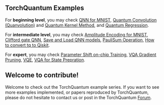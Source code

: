 ## TorchQuantum Examples

For **beginning level**, you may check [QNN for MNIST](https://github.com/mit-han-lab/torchquantum/blob/master/examples/simple_mnist), [Quantum Convolution (Quanvolution)](https://github.com/mit-han-lab/torchquantum/blob/master/examples/quanvolution) and [Quantum Kernel Method](https://github.com/mit-han-lab/torchquantum/blob/master/examples/quantum_kernel_method), and [Quantum Regression](https://github.com/mit-han-lab/torchquantum/blob/master/examples/regression).

For **intermediate level**, you may check [Amplitude Encoding for MNIST](https://github.com/mit-han-lab/torchquantum/blob/master/examples/amplitude_encoding_mnist), [Clifford gate QNN](https://github.com/mit-han-lab/torchquantum/blob/master/examples/clifford_qnn), [Save and Load QNN models](https://github.com/mit-han-lab/torchquantum/blob/master/examples/save_load_example), [PauliSum Operation](https://github.com/mit-han-lab/torchquantum/blob/master/examples/PauliSumOp), [How to convert tq to Qiskit](https://github.com/mit-han-lab/torchquantum/blob/master/examples/converter_tq_qiskit).

For **expert**, you may check [Parameter Shift on-chip Training](https://github.com/mit-han-lab/torchquantum/blob/master/examples/param_shift_onchip_training), [VQA Gradient Pruning](https://github.com/mit-han-lab/torchquantum/blob/master/examples/radient_pruning), [VQE](https://github.com/mit-han-lab/torchquantum/blob/master/examples/simple_vqe),  [VQA for State Prepration](https://github.com/mit-han-lab/torchquantum/blob/master/examples/train_state_prep).


## Welcome to contribute!
Welcome to check out the TorchQuantum example series. If you want to see more examples implemented, or papers reproduced by TorchQuantum, please do not hesitate to contact us or post in the TorchQuantum [Forum](qmlsys.hanruiwang.me).

